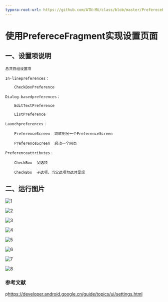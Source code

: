 ```yaml
---
typora-root-url: https://github.com/ATN-MU/class/blob/master/PrefereceFragment/capture
---
```


# 使用PrefereceFragment实现设置页面

## 一、设置项说明

```
总共四组设置项

In-linepreferences：

	CheckBoxPreference

Dialog-basedpreferences：

	EditTextPreference

	ListPreference

Launchpreferences：

	PreferenceScreen  跳转到另一个PreferenceScreen

	PreferenceScreen  启动一个网页

Preferenceattributes：

	CheckBox  父选项

	CheckBox  子选项，当父选项勾选时呈现
```

## 二、运行图片

![1](././1.png)

![2](/2.png)

![3](/3.png)

![4](/4.png)

![5](/5.png)

![6](/6.png)

![7](/7.png)

![8](/8.jpg)

### 参考文献

p<https://developer.android.google.cn/guide/topics/ui/settings.html>
